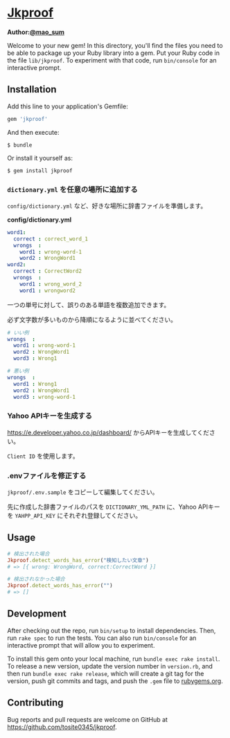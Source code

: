 # [Jkproof](https://rubygems.org/gems/jkproof)

**Author:[@mao_sum](https://twitter.com/mao_sum)**

Welcome to your new gem! In this directory, you'll find the files you need to be able to package up your Ruby library into a gem. Put your Ruby code in the file `lib/jkproof`. To experiment with that code, run `bin/console` for an interactive prompt.


## Installation

Add this line to your application's Gemfile:

```ruby
gem 'jkproof'
```

And then execute:

    $ bundle

Or install it yourself as:

    $ gem install jkproof

### `dictionary.yml` を任意の場所に追加する

`config/dictionary.yml` など、好きな場所に辞書ファイルを準備します。  

**config/dictionary.yml**  
```yml
word1:
  correct : correct_word_1
  wrongs  :
    word1 : wrong-word-1
    word2 : WrongWord1
word2:
  correct : CorrectWord2
  wrongs  :
    word1 : wrong_word_2
    word1 : wrongword2
```

一つの単号に対して、誤りのある単語を複数追加できます。

必ず文字数が多いものから降順になるように並べてください。

```yml
# いい例
wrongs  :
  word1 : wrong-word-1
  word2 : WrongWord1
  word3 : Wrong1

# 悪い例
wrongs  :
  word1 : Wrong1
  word2 : WrongWord1
  word3 : wrong-word-1
```

### Yahoo APIキーを生成する
https://e.developer.yahoo.co.jp/dashboard/ からAPIキーを生成してください。

`Client ID` を使用します。

### .envファイルを修正する

`jkproof/.env.sample` をコピーして編集してください。

先に作成した辞書ファイルのパスを `DICTIONARY_YML_PATH` に、Yahoo APIキーを `YAHPP_API_KEY` にそれぞれ登録してください。

## Usage

```ruby
# 検出された場合
Jkproof.detect_words_has_error("検知したい文章")
# => [{ wrong: WrongWord, correct:CorrectWord }]

# 検出されなかった場合
Jkproof.detect_words_has_error("")
# => []
```

## Development

After checking out the repo, run `bin/setup` to install dependencies. Then, run `rake spec` to run the tests. You can also run `bin/console` for an interactive prompt that will allow you to experiment.

To install this gem onto your local machine, run `bundle exec rake install`. To release a new version, update the version number in `version.rb`, and then run `bundle exec rake release`, which will create a git tag for the version, push git commits and tags, and push the `.gem` file to [rubygems.org](https://rubygems.org).

## Contributing

Bug reports and pull requests are welcome on GitHub at https://github.com/tosite0345/jkproof.
